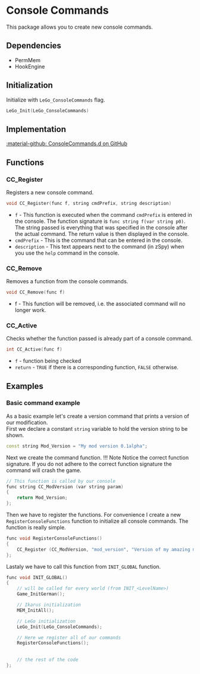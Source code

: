 # Console Commands
This package allows you to create new console commands.

## Dependencies

- PermMem
- HookEngine

## Initialization
Initialize with `LeGo_ConsoleCommands` flag.
```c++
LeGo_Init(LeGo_ConsoleCommands)
```

## Implementation
[:material-github: ConsoleCommands.d on GitHub](https://github.com/Lehona/LeGo/blob/dev/ConsoleCommands.d)

## Functions

### CC_Register
Registers a new console command.
```c++
void CC_Register(func f, string cmdPrefix, string description)
```

- `f` - This function is executed when the command `cmdPrefix` is entered in the console. The function signature is `func string f(var string p0)`. The string passed is everything that was specified in the console after the actual command. The return value is then displayed in the console.
- `cmdPrefix` - This is the command that can be entered in the console.
- `description` - This text appears next to the command (in zSpy) when you use the `help` command in the console.

### CC_Remove
Removes a function from the console commands.
```c++
void CC_Remove(func f)
```

- f - This function will be removed, i.e. the associated command will no longer work.

### CC_Active
Checks whether the function passed is already part of a console command.
```c++
int CC_Active(func f)
```

- `f` - function being checked
- `return` - `TRUE` if there is a corresponding function, `FALSE` otherwise.

## Examples

### Basic command example
As a basic example let's create a version command that prints a version of our modification.  
First we declare a constant `string` variable to hold the version string to be shown.
```c++
const string Mod_Version = "My mod version 0.1alpha";
```
Next we create the command function.
!!! Note
    Notice the correct function signature. If you do not adhere to the correct function signature the command will crash the game.

```c++
// This function is called by our console
func string CC_ModVersion (var string param)
{
	return Mod_Version;
};
```
Then we have to register the functions. For convenience I create a new `RegisterConsoleFunctions` function to initialize all console commands. The function is really simple.
```c++
func void RegisterConsoleFunctions()
{
	CC_Register (CC_ModVersion, "mod_version", "Version of my amazing mod.");
};
```
Lastaly we have to call this function from `INIT_GLOBAL` function.
```c++
func void INIT_GLOBAL()
{
	// will be called for every world (from INIT_<LevelName>)
	Game_InitGerman();

    // Ikarus initialization
	MEM_InitAll();

    // LeGo initialization
    LeGo_Init(LeGo_ConsoleCommands);

    // Here we register all of our commands
    RegisterConsoleFunctions();
    
    
    // the rest of the code 
};
```
